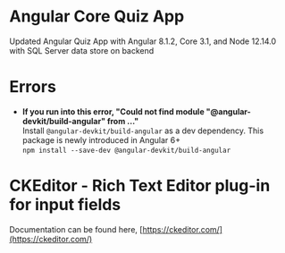 # Angular Core Quiz App  
Updated Angular Quiz App with Angular 8.1.2, Core 3.1, and Node 12.14.0 with SQL Server data store on backend

# Errors  
- **If you run into this error, "Could not find module "@angular-devkit/build-angular" from ..."**  
Install `@angular-devkit/build-angular` as a dev dependency. This package is newly introduced in Angular 6+  
`npm install --save-dev @angular-devkit/build-angular`  

# CKEditor - Rich Text Editor plug-in  for input fields  
Documentation can be found here, [https://ckeditor.com/](https://ckeditor.com/)  


